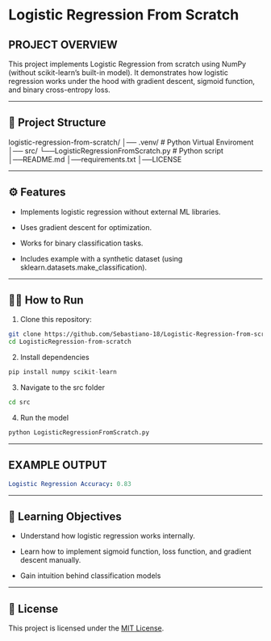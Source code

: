 # Logistic Regression From Scratch
## PROJECT OVERVIEW
This project implements Logistic Regression from scratch using NumPy (without scikit-learn’s built-in model).
It demonstrates how logistic regression works under the hood with gradient descent, sigmoid function, and binary cross-entropy loss.

---
## 🚀 Project Structure
logistic-regression-from-scratch/
│── .venv/ # Python Virtual Enviroment
│── src/
    └──LogisticRegressionFromScratch.py # Python script
│──README.md
│──requirements.txt
│──LICENSE

---

## ⚙️ Features

- Implements logistic regression without external ML libraries.

- Uses gradient descent for optimization.

- Works for binary classification tasks.

- Includes example with a synthetic dataset (using sklearn.datasets.make_classification).
---
## 🧑‍💻 How to Run
1. Clone this repository:
```bash
git clone https://github.com/Sebastiano-18/Logistic-Regression-from-scratch.git
cd LogisticRegression-from-scratch
```
2. Install dependencies
```python
pip install numpy scikit-learn
```
3. Navigate to the src folder 
```bash
cd src
```
4. Run the model
```python
python LogisticRegressionFromScratch.py
```
--- 

## EXAMPLE OUTPUT
```yaml
Logistic Regression Accuracy: 0.83
```
---
## 📖 Learning Objectives

- Understand how logistic regression works internally.

- Learn how to implement sigmoid function, loss function, and gradient descent manually.

- Gain intuition behind classification models
---
## 📜 License

This project is licensed under the [MIT License](LICENSE).
